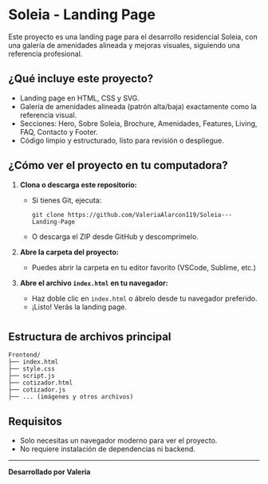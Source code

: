 # Soleia - Landing Page

Este proyecto es una landing page para el desarrollo residencial Soleia, con una galería de amenidades alineada y mejoras visuales, siguiendo una referencia profesional.

## ¿Qué incluye este proyecto?
- Landing page en HTML, CSS y SVG.
- Galería de amenidades alineada (patrón alta/baja) exactamente como la referencia visual.
- Secciones: Hero, Sobre Soleia, Brochure, Amenidades, Features, Living, FAQ, Contacto y Footer.
- Código limpio y estructurado, listo para revisión o despliegue.

## ¿Cómo ver el proyecto en tu computadora?

1. **Clona o descarga este repositorio:**
   - Si tienes Git, ejecuta:
     ```
     git clone https://github.com/ValeriaAlarcon119/Soleia---Landing-Page
     ```
   - O descarga el ZIP desde GitHub y descomprímelo.

2. **Abre la carpeta del proyecto:**
   - Puedes abrir la carpeta en tu editor favorito (VSCode, Sublime, etc.)

3. **Abre el archivo `index.html` en tu navegador:**
   - Haz doble clic en `index.html` o ábrelo desde tu navegador preferido.
   - ¡Listo! Verás la landing page.

#
## Estructura de archivos principal

```
Frontend/
├── index.html
├── style.css
├── script.js
├── cotizador.html
├── cotizador.js
├── ... (imágenes y otros archivos)
```

## Requisitos
- Solo necesitas un navegador moderno para ver el proyecto.
- No requiere instalación de dependencias ni backend.

---

**Desarrollado por Valeria** 